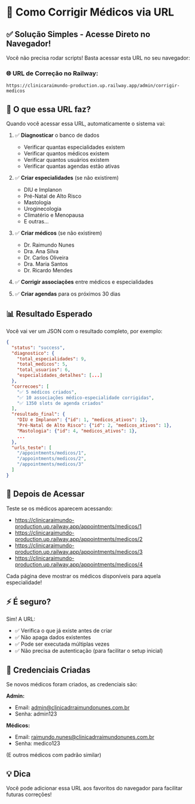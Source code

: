 # 🔗 Como Corrigir Médicos via URL

## ✅ Solução Simples - Acesse Direto no Navegador!

Você não precisa rodar scripts! Basta acessar esta URL no seu navegador:

### 🌐 URL de Correção no Railway:

```
https://clinicaraimundo-production.up.railway.app/admin/corrigir-medicos
```

## 📝 O que essa URL faz?

Quando você acessar essa URL, automaticamente o sistema vai:

1. ✅ **Diagnosticar** o banco de dados
   - Verificar quantas especialidades existem
   - Verificar quantos médicos existem
   - Verificar quantos usuários existem
   - Verificar quantas agendas estão ativas

2. ✅ **Criar especialidades** (se não existirem)
   - DIU e Implanon
   - Pré-Natal de Alto Risco
   - Mastologia
   - Uroginecologia
   - Climatério e Menopausa
   - E outras...

3. ✅ **Criar médicos** (se não existirem)
   - Dr. Raimundo Nunes
   - Dra. Ana Silva
   - Dr. Carlos Oliveira
   - Dra. Maria Santos
   - Dr. Ricardo Mendes

4. ✅ **Corrigir associações** entre médicos e especialidades

5. ✅ **Criar agendas** para os próximos 30 dias

## 📊 Resultado Esperado

Você vai ver um JSON com o resultado completo, por exemplo:

```json
{
  "status": "success",
  "diagnostico": {
    "total_especialidades": 9,
    "total_medicos": 5,
    "total_usuarios": 6,
    "especialidades_detalhes": [...]
  },
  "correcoes": [
    "✅ 5 médicos criados",
    "✅ 10 associações médico-especialidade corrigidas",
    "✅ 1350 slots de agenda criados"
  ],
  "resultado_final": {
    "DIU e Implanon": {"id": 1, "medicos_ativos": 1},
    "Pré-Natal de Alto Risco": {"id": 2, "medicos_ativos": 1},
    "Mastologia": {"id": 4, "medicos_ativos": 1},
    ...
  },
  "urls_teste": [
    "/appointments/medicos/1",
    "/appointments/medicos/2",
    "/appointments/medicos/3"
  ]
}
```

## 🧪 Depois de Acessar

Teste se os médicos aparecem acessando:

- https://clinicaraimundo-production.up.railway.app/appointments/medicos/1
- https://clinicaraimundo-production.up.railway.app/appointments/medicos/2
- https://clinicaraimundo-production.up.railway.app/appointments/medicos/3
- https://clinicaraimundo-production.up.railway.app/appointments/medicos/4

Cada página deve mostrar os médicos disponíveis para aquela especialidade!

## ⚡ É seguro?

Sim! A URL:
- ✅ Verifica o que já existe antes de criar
- ✅ Não apaga dados existentes
- ✅ Pode ser executada múltiplas vezes
- ✅ Não precisa de autenticação (para facilitar o setup inicial)

## 🔑 Credenciais Criadas

Se novos médicos foram criados, as credenciais são:

**Admin:**
- Email: admin@clinicadrraimundonunes.com.br
- Senha: admin123

**Médicos:**
- Email: raimundo.nunes@clinicadrraimundonunes.com.br
- Senha: medico123

(E outros médicos com padrão similar)

## 💡 Dica

Você pode adicionar essa URL aos favoritos do navegador para facilitar futuras correções!

